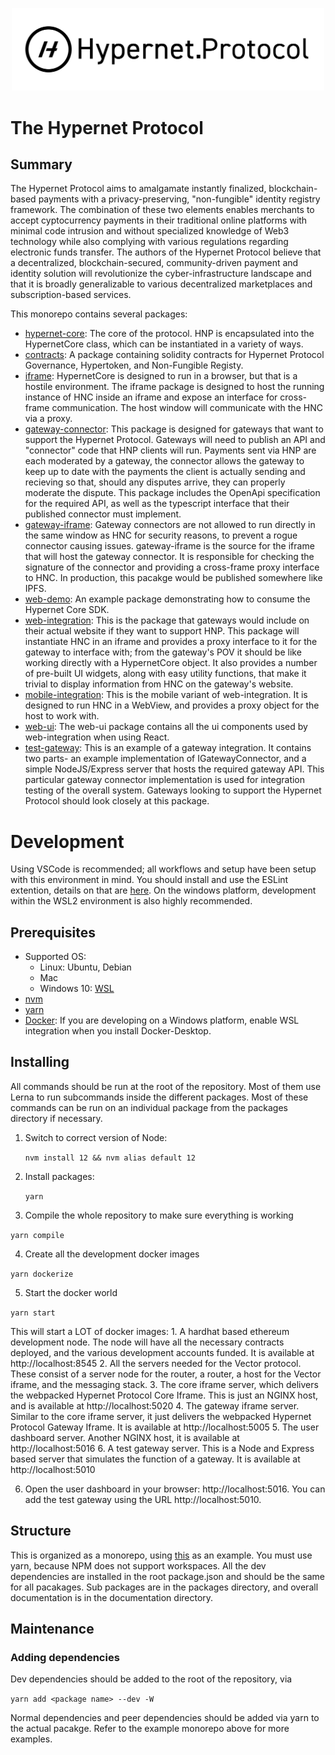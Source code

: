 <p align="center">
  <img src="/documentation/images/hypernet-protocol-black.svg" width="500">
</p>

# The Hypernet Protocol

## Summary 

The Hypernet Protocol aims to amalgamate instantly finalized, blockchain-based payments with a privacy-preserving,
"non-fungible" identity registry framework. The combination of these two elements enables merchants to accept cyptocurrency
payments in their traditional online platforms with minimal code intrusion and without specialized knowledge of Web3
technology while also complying with various regulations regarding electronic funds transfer. The authors of the
Hypernet Protocol believe that a decentralized, blockchain-secured, community-driven payment and identity solution will
revolutionize the cyber-infrastructure landscape and that it is broadly generalizable to various decentralized marketplaces
and subscription-based services.

This monorepo contains several packages:

- [hypernet-core](/packages/hypernet-core): The core of the protocol. HNP is encapsulated into the HypernetCore class, which can be instantiated in a variety of ways.
- [contracts](/packages/contracts): A package containing solidity contracts for Hypernet Protocol Governance, Hypertoken, and Non-Fungible Registy.
- [iframe](/packages/iframe): HypernetCore is designed to run in a browser, but that is a hostile environment. The iframe package is designed to host the running instance of HNC inside an iframe and expose an interface for cross-frame communication. The host window will communicate with the HNC via a proxy.
- [gateway-connector](/packages/gateway-connector): This package is designed for gateways that want to support the Hypernet Protocol. Gateways will need to publish an API and "connector" code that HNP clients will run. Payments sent via HNP are each moderated by a gateway, the connector allows the gateway to keep up to date with the payments the client is actually sending and recieving so that, should any disputes arrive, they can properly moderate the dispute. This package includes the OpenApi specification for the required API, as well as the typescript interface that their published connector must implement.
- [gateway-iframe](/packages/gateway-iframe): Gateway connectors are not allowed to run directly in the same window as HNC for security reasons, to prevent a rogue connector causing issues. gateway-iframe is the source for the iframe that will host the gateway connector. It is responsible for checking the signature of the connector and providing a cross-frame proxy interface to HNC. In production, this pacakge would be published somewhere like IPFS.
- [web-demo](/packages/web-demo): An example package demonstrating how to consume the Hypernet Core SDK.
- [web-integration](/packages/web-integration): This is the package that gateways would include on their actual website if they want to support HNP. This package will instantiate HNC in an iframe and provides a proxy interface to it for the gateway to interface with; from the gateway's POV it should be like working directly with a HypernetCore object. It also provides a number of pre-built UI widgets, along with easy utility functions, that make it trivial to display information from HNC on the gateway's website.
- [mobile-integration](/packages/mobile-integration): This is the mobile variant of web-integration. It is designed to run HNC in a WebView, and provides a proxy object for the host to work with.
- [web-ui](/packages/web-ui): The web-ui package contains all the ui components used by web-integration when using React.
- [test-gateway](/packages/test-gateway): This is an example of a gateway integration. It contains two parts- an example implementation of IGatewayConnector, and a simple NodeJS/Express server that hosts the required gateway API. This particular gateway connector implementation is used for integration testing of the overall system. Gateways looking to support the Hypernet Protocol should look closely at this package.

# Development

Using VSCode is recommended; all workflows and setup have been setup with this environment in mind. You should install and use the ESLint extention, details on 
that are [here](https://code.visualstudio.com/api/advanced-topics/tslint-eslint-migration). On the windows platform, development within the WSL2 environment is 
also highly recommended.

## Prerequisites

- Supported OS:
  - Linux: Ubuntu, Debian
  - Mac
  - Windows 10: [WSL](https://docs.microsoft.com/en-us/windows/wsl/install-win10)
- [nvm](https://github.com/nvm-sh/nvm#install--update-script)
- [yarn](https://classic.yarnpkg.com/en/docs/install/#debian-stable)
- [Docker](https://www.docker.com/products/docker-desktop): If you are developing on a Windows platform,
  enable WSL integration when you install Docker-Desktop.

## Installing

All commands should be run at the root of the repository. Most of them use Lerna to run subcommands inside the different packages. Most of these commands can be 
run on an individual package from the packages directory if necessary.

1. Switch to correct version of Node:

   `nvm install 12 && nvm alias default 12`

2. Install packages:

   `yarn`

3. Compile the whole repository to make sure everything is working

`yarn compile`

4. Create all the development docker images

`yarn dockerize`

5. Start the docker world

`yarn start`

This will start a LOT of docker images: 1. A hardhat based ethereum development node. The node will have all the necessary contracts deployed, and the various 
development accounts funded. It is available at http://localhost:8545 2. All the servers needed for the Vector protocol. These consist of a server node for the 
router, a router, a host for the Vector iframe, and the messaging stack. 3. The core iframe server, which delivers the webpacked Hypernet Protocol Core Iframe. 
This is just an NGINX host, and is available at http://localhost:5020 4. The gateway iframe server. Similar to the core iframe server, it just delivers the 
webpacked Hypernet Protocol Gateway Iframe. It is available at http://localhost:5005 5. The user dashboard server. Another NGINX host, it is available at 
http://localhost:5016 6. A test gateway server. This is a Node and Express based server that simulates the function of a gateway. It is available at 
http://localhost:5010

6. Open the user dashboard in your browser: http://localhost:5016. You can add the test gateway using the URL http://localhost:5010.

## Structure

This is organized as a monorepo, using [this](https://github.com/wixplosives/sample-monorepo) as an example. You must use yarn, because NPM does not 
support workspaces. All the dev dependencies are installed in the root package.json and should be the same for all pacakages. Sub packages are in the 
packages directory, and overall documentation is in the documentation directory.

## Maintenance

### Adding dependencies

Dev dependencies should be added to the root of the repository, via

`yarn add <package name> --dev -W`

Normal dependencies and peer dependencies should be added via yarn to the actual pacakge. Refer to the example monorepo above for more examples.
